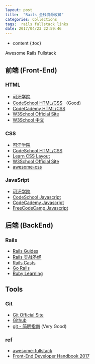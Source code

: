 ```yaml
---
layout: post
title:  "Rails 全栈资源收藏"
categories: Collections
tags:  rails fullstack links
date: 2017/04/23 22:59:46
---
```


* content
{:toc}

Awesome Rails Fullstack



## 前端 (Front-End)

### HTML

* [可汗学院](https://www.khanacademy.org/computing/computer-programming/html-css)
* [CodeSchool HTML/CSS](https://www.codeschool.com/learn/html-css) （Good)
* [CodeCademy HTML/CSS](https://www.codecademy.com/learn/web)
* [W3School Official Site](http://www.w3schools.com/html/)
* [W3School 中文](http://www.w3school.com.cn/)


### CSS

* [可汗学院](https://www.khanacademy.org/computing/hour-of-code/hour-of-html/p/css-basics)
* [CodeSchool HTML/CSS](https://www.codeschool.com/learn/html-css)
* [Learn CSS Layout](http://learnlayout.com/)
* [W3School Official Site](http://www.w3schools.com/css/)
* [awesome-css](https://github.com/sotayamashita/awesome-css)

### JavaSript

* [可汗学院](https://www.khanacademy.org/computing/hour-of-code/hour-of-html/p/css-basics)
* [CodeSchool Javascript](https://www.codeschool.com/learn/javascript)
* [CodeCademy Javascript](https://www.codecademy.com/learn/learn-javascript)
* [FreeCodeCamp Javascript](https://www.freecodecamp.com/challenges/comment-your-javascript-code)


## 后端 (BackEnd)

### Rails

* [Rails Guides](http://guides.rubyonrails.org/index.html)
* [Rails 实战圣经](https://ihower.tw/rails/)
* [Rails Casts](http://railscasts.com/)
* [Go Rails](https://gorails.com/)
* [Ruby Learning](http://rubylearning.com/satishtalim/tutorial.html)


## Tools

### Git

* [Git Official Site](https://git-scm.com/)
* [Github](https://github.com/)
* [git - 简明指南](http://rogerdudler.github.io/git-guide/index.zh.html) (Very Good)


### ref

* [awesome-fullstack](https://github.com/kevindeasis/awesome-fullstack#html-intro)
* [Front-End Developer Handbook 2017](https://www.frontendhandbook.com/)
